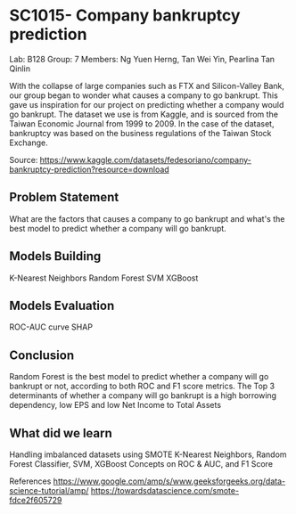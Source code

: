 # SC1015- Company bankruptcy prediction
Lab: B128 Group: 7 Members: Ng Yuen Herng, Tan Wei Yin, Pearlina Tan Qinlin

With the collapse of large companies such as FTX and Silicon-Valley Bank, our group began to wonder what causes a company to go bankrupt. This gave us inspiration for our project on predicting whether a company would go bankrupt. The dataset we use is from Kaggle, and is sourced from the Taiwan Economic Journal from 1999 to 2009. In the case of the dataset, bankruptcy was based on the business regulations of the Taiwan Stock Exchange.

Source: https://www.kaggle.com/datasets/fedesoriano/company-bankruptcy-prediction?resource=download

## Problem Statement
What are the factors that causes a company to go bankrupt and what's the best model to predict whether a company will go bankrupt.

## Models Building
K-Nearest Neighbors
Random Forest
SVM
XGBoost

## Models Evaluation
ROC-AUC curve
SHAP

## Conclusion
Random Forest is the best model to predict whether a company will go bankrupt or not, according to both ROC and F1 score metrics.
The Top 3 determinants of whether a company will go bankrupt is a high borrowing dependency, low EPS and low Net Income to Total Assets

## What did we learn
Handling imbalanced datasets using SMOTE
K-Nearest Neighbors, Random Forest Classifier, SVM, XGBoost
Concepts on ROC & AUC, and F1 Score

References
https://www.google.com/amp/s/www.geeksforgeeks.org/data-science-tutorial/amp/
https://towardsdatascience.com/smote-fdce2f605729


